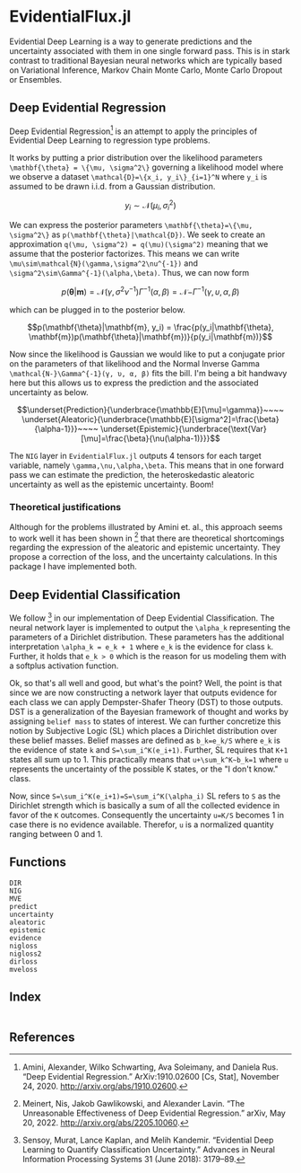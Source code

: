 # EvidentialFlux.jl

Evidential Deep Learning is a way to generate predictions and the uncertainty
associated with them in one single forward pass. This is in stark contrast to
traditional Bayesian neural networks which are typically based on Variational
Inference, Markov Chain Monte Carlo, Monte Carlo Dropout or Ensembles.

## Deep Evidential Regression

Deep Evidential Regression[^amini2020] is an attempt to apply the principles of
Evidential Deep Learning to regression type problems.

It works by putting a prior distribution over the likelihood parameters
``\mathbf{\theta} = \{\mu, \sigma^2\}`` governing a likelihood model where we observe a
dataset ``\mathcal{D}=\{x_i, y_i\}_{i=1}^N`` where ``y_i`` is assumed to be
drawn i.i.d. from a Gaussian distribution.

```math
y_i \sim \mathcal{N}(\mu_i, \sigma^2_i)
```

We can express the posterior parameters ``\mathbf{\theta}=\{\mu, \sigma^2\}``
as ``p(\mathbf{\theta}|\mathcal{D})``. We seek to create an approximation
``q(\mu, \sigma^2) = q(\mu)(\sigma^2)`` meaning that we assume that the
posterior factorizes. This means we can write
``\mu\sim\mathcal{N}(\gamma,\sigma^2\nu^{-1})`` and
``\sigma^2\sim\Gamma^{-1}(\alpha,\beta)``. Thus, we can now form

```math
p(\mathbf{\theta}|\mathbf{m})=\mathcal{N}(\gamma,\sigma^2\nu^{-1})\Gamma^{-1}(\alpha,\beta)=\mathcal{N-}\Gamma^{-1}(γ,υ,α,β)
```

which can be plugged in to the posterior below.

```math
p(\mathbf{\theta}|\mathbf{m}, y_i) = \frac{p(y_i|\mathbf{\theta}, \mathbf{m})p(\mathbf{\theta}|\mathbf{m})}{p(y_i|\mathbf{m})}
```

Now since the likelihood is Gaussian we would like to put a conjugate prior on
the parameters of that likelihood and the Normal Inverse Gamma
``\mathcal{N-}\Gamma^{-1}(γ, υ, α, β)`` fits the bill. I'm being a bit handwavy
here but this allows us to express the prediction and the associated
uncertainty as below.

```math
\underset{Prediction}{\underbrace{\mathbb{E}[\mu]=\gamma}}~~~~
\underset{Aleatoric}{\underbrace{\mathbb{E}[\sigma^2]=\frac{\beta}{\alpha-1}}}~~~~
\underset{Epistemic}{\underbrace{\text{Var}[\mu]=\frac{\beta}{\nu(\alpha-1)}}}
```

The `NIG` layer in `EvidentialFlux.jl` outputs 4 tensors for each target
variable, namely ``\gamma,\nu,\alpha,\beta``. This means that in one forward
pass we can estimate the prediction, the heteroskedastic aleatoric uncertainty
as well as the epistemic uncertainty. Boom!

### Theoretical justifications

Although for the problems illustrated by Amini et. al., this approach seems to
work well it has been shown in [^nis2022] that there are theoretical
shortcomings regarding the expression of the aleatoric and epistemic
uncertainty. They propose a correction of the loss, and the uncertainty
calculations. In this package I have implemented both.

## Deep Evidential Classification

We follow [^sensoy2018] in our implementation of Deep Evidential
Classification. The neural network layer is implemented to output the
``\alpha_k`` representing the parameters of a Dirichlet distribution. These
parameters has the additional interpretation ``\alpha_k = e_k + 1`` where
``e_k`` is the evidence for class ``k``. Further, it holds that ``e_k > 0``
which is the reason for us modeling them with a softplus activation function. 

Ok, so that's all well and good, but what's the point? Well, the point is that
since we are now constructing a network layer that outputs evidence for each
class we can apply Dempster-Shafer Theory (DST) to those outputs. DST is a
generalization of the Bayesian framework of thought and works by assigning
`belief mass` to states of interest. We can further concretize this notion by
Subjective Logic (SL) which places a Dirichlet distribution over these belief
masses. Belief masses are defined as ``b_k=e_k/S`` where ``e_k`` is the
evidence of state ``k`` and ``S=\sum_i^K(e_i+1)``. Further, SL requires that
``K+1`` states all sum up to 1. This practically means that
``u+\sum_k^K~b_k=1`` where ``u`` represents the uncertainty of the possible K
states, or the "I don't know." class.

Now, since ``S=\sum_i^K(e_i+1)=S=\sum_i^K(\alpha_i)`` SL refers to ``S`` as the
Dirichlet strength which is basically a sum of all the collected evidence in
favor of the ``K`` outcomes. Consequently the uncertainty ``u=K/S`` becomes 1
in case there is no evidence available. Therefor, ``u`` is a normalized
quantity ranging between 0 and 1.

## Functions

```@docs
DIR
NIG
MVE
predict
uncertainty
aleatoric
epistemic
evidence
nigloss
nigloss2
dirloss
mveloss
```

## Index

```@index
```

## References

[^amini2020]: Amini, Alexander, Wilko Schwarting, Ava Soleimany, and Daniela Rus. “Deep Evidential Regression.” ArXiv:1910.02600 [Cs, Stat], November 24, 2020. http://arxiv.org/abs/1910.02600.

[^sensoy2018]: Sensoy, Murat, Lance Kaplan, and Melih Kandemir. “Evidential Deep Learning to Quantify Classification Uncertainty.” Advances in Neural Information Processing Systems 31 (June 2018): 3179–89.

[^nis2022]: Meinert, Nis, Jakob Gawlikowski, and Alexander Lavin. “The Unreasonable Effectiveness of Deep Evidential Regression.” arXiv, May 20, 2022. http://arxiv.org/abs/2205.10060.

